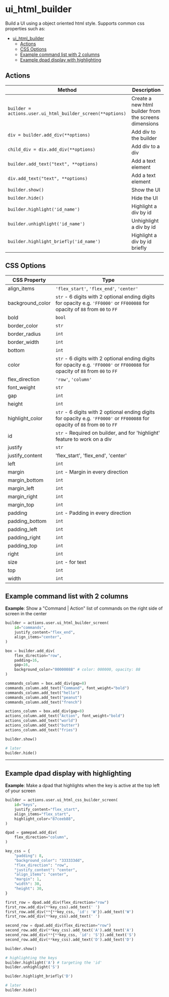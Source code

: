 # ui_html_builder

Build a UI using a object oriented html style. Supports common css properties such as:

- [ui\_html\_builder](#ui_html_builder)
  - [Actions](#actions)
  - [CSS Options](#css-options)
  - [Example command list with 2 columns](#example-command-list-with-2-columns)
  - [Example dpad display with highlighting](#example-dpad-display-with-highlighting)

## Actions

| Method | Description |
| -- | -- |
| `builder = actions.user.ui_html_builder_screen(**options)` | Create a new html builder from the screens dimensions |
| `div = builder.add_div(**options)` | Add div to the builder |
| `child_div = div.add_div(**options)` | Add div to a div |
| `builder.add_text("text", **options)` | Add a text element |
| `div.add_text("text", **options)` | Add a text element |
| `builder.show()` | Show the UI |
| `builder.hide()` | Hide the UI |
| `builder.highlight('id_name')` | Highlight a div by id |
| `builder.unhighlight('id_name')` | Unhighlight a div by id |
| `builder.highlight_briefly('id_name')` | Highlight a div by id briefly |

## CSS Options

| CSS Property | Type |
| -- | -- |
| align_items | `'flex_start'`, `'flex_end'`, `'center'` |
| background_color | `str` - 6 digits with 2 optional ending digits for opacity e.g. `'FF0000'` or `FF000088` for opacity of `88` from `00` to `FF` |
| bold | `bool` |
| border_color | `str` |
| border_radius | `int` |
| border_width | `int` |
| bottom | `int` |
| color | `str` - 6 digits with 2 optional ending digits for opacity e.g. `'FF0000'` or `FF000088` for opacity of `88` from `00` to `FF` |
| flex_direction | `'row'`, `'column'` |
| font_weight | `str` |
| gap | `int` |
| height | `int` |
| highlight_color | `str` - 6 digits with 2 optional ending digits for opacity e.g. `'FF0000'` or `FF000088` for opacity of `88` from `00` to `FF` |
| id | `str` - Required on builder, and for 'highlight' feature to work on a div |
| justify | `str` |
| justify_content | 'flex_start', 'flex_end', 'center' |
| left | `int` |
| margin | `int` - Margin in every direction |
| margin_bottom | `int` |
| margin_left | `int` |
| margin_right | `int` |
| margin_top | `int` |
| padding | `int` - Padding in every direction |
| padding_bottom | `int` |
| padding_left | `int` |
| padding_right | `int` |
| padding_top | `int` |
| right | `int` |
| size | `int` - for text |
| top | `int` |
| width | `int` |

## Example command list with 2 columns

**Example**: Show a "Command | Action" list of commands on the right side of screen in the center
```py
builder = actions.user.ui_html_builder_screen(
    id="commands",
    justify_content="flex_end",
    align_items="center",
)

box = builder.add_div(
    flex_direction="row",
    padding=16,
    gap=16,
    background_color="00000088" # color: 000000, opacity: 88
)

commands_column = box.add_div(gap=8)
commands_column.add_text("Command", font_weight="bold")
commands_column.add_text("hello")
commands_column.add_text("peanut")
commands_column.add_text("french")

actions_column = box.add_div(gap=8)
actions_column.add_text("Action", font_weight="bold")
actions_column.add_text("world")
actions_column.add_text("butter")
actions_column.add_text("fries")

builder.show()

# later
builder.hide()
```

---

## Example dpad display with highlighting

**Example**: Make a dpad that highlights when the key is active at the top left of your screen
```py
builder = actions.user.ui_html_css_builder_screen(
    id="keys",
    justify_content="flex_start",
    align_items="flex_start",
    highlight_color="87ceeb88",
)

dpad = gamepad.add_div(
    flex_direction="column",
)

key_css = {
    "padding": 8,
    "background_color": "333333dd",
    "flex_direction": "row",
    "justify_content": "center",
    "align_items": "center",
    "margin": 1,
    "width": 30,
    "height": 30,
}

first_row = dpad.add_div(flex_direction="row")
first_row.add_div(**key_css).add_text(' ')
first_row.add_div(**{**key_css, 'id': 'W'}).add_text('W')
first_row.add_div(**key_css).add_text(' ')

second_row = dpad.add_div(flex_direction="row")
second_row.add_div(**key_css).add_text('A').add_text('A')
second_row.add_div(**{**key_css, 'id': 'S'}).add_text('S')
second_row.add_div(**key_css).add_text('D').add_text('D')

builder.show()

# highlighting the keys
builder.highlight('A') # targeting the 'id'
builder.unhighlight('S')

builder.highlight_briefly('D')

# later
builder.hide()
```